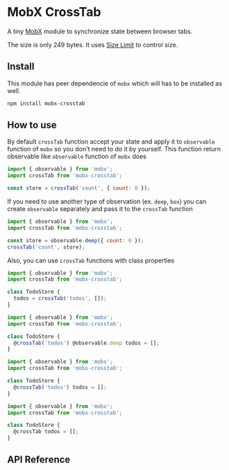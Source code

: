 # MobX CrossTab

A tiny [MobX] module to synchronize state between browser tabs.

The size is only 249 bytes. It uses [Size Limit] to control size.

[mobx]:https://github.com/mobxjs/mobx
[size limit]: https://github.com/ai/size-limit

## Install
This module has peer dependencie of `mobx` which will has to be installed as well.
```sh
npm install mobx-crosstab
```

## How to use

By default `crossTab` function accept your state and apply it to `observable` function of `mobx` so you don't need to do it by yourself. This function return observable like `observable` function of `mobx` does

```javascript
import { observable } from 'mobx';
import crossTab from 'mobx-crosstab';

const store = crossTab('count', { count: 0 });
```

If you need to use another type of observation (ex. `deep`, `box`) you can create `observable` separately and pass it to the `crossTab` function

```javascript
import { observable } from 'mobx';
import crossTab from 'mobx-crosstab';

const store = observable.deep({ count: 0 });
crossTab('count', store);
```

Also, you can use `crossTab` functions with class properties

```javascript
import { observable } from 'mobx';
import crossTab from 'mobx-crosstab';

class TodoStore {
  todos = crossTab('todos', []);
}
```

```javascript
import { observable } from 'mobx';
import crossTab from 'mobx-crosstab';

class TodoStore {
  @crossTab('todos') @observable.deep todos = [];
}
```


```javascript
import { observable } from 'mobx';
import crossTab from 'mobx-crosstab';

class TodoStore {
  @crossTab('todos') todos = [];
}
```

```javascript
import { observable } from 'mobx';
import crossTab from 'mobx-crosstab';

class TodoStore {
  @crossTab todos = [];
}
```

## API Reference
